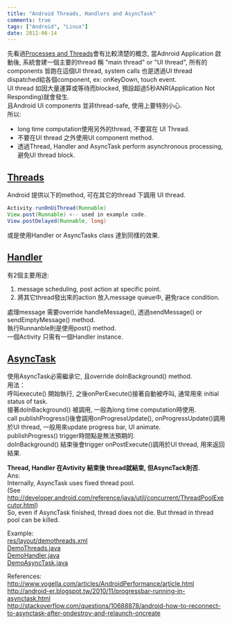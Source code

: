 ```yaml
---
title: "Android Threads, Handlers and AsyncTask"
comments: true
tags: ["Android", "Linux"]
date: 2012-06-14
---
```


先看過[Processes and Threads](http://developer.android.com/guide/components/processes-and-threads.html)會有比較清楚的概念, 當Adnroid Application 啟動後, 系統會建一個主要的thread 稱 "main thread" or "UI thread", 所有的components 皆跑在這個UI thread, system calls 也是透過UI thread dispatched給各個component, ex: onKeyDown, touch event.  
UI thread 如因大量運算或等待而blocked, 預設超過5秒ANR(Application Not Responding)就會發生.  
且Android UI components 並非thread-safe, 使用上要特別小心.  
所以:

* long time computation使用另外的thread, 不要寫在 UI Thread.
* 不要在UI thread 之外使用UI component method.
* 透過Thread, Handler and AsyncTask perform asynchronous processing, 避免UI thread block.

## [Threads](http://developer.android.com/reference/java/lang/Thread.html)  
Android 提供以下的method, 可在其它的thread 下調用 UI thread.  

```java
Activity.runOnUiThread(Runnable)
View.post(Runnable) <-- used in example code.
View.postDelayed(Runnable, long)
```  
或是使用Handler or AsyncTasks class 達到同樣的效果.

## [Handler](http://developer.android.com/reference/android/os/Handler.html)
有2個主要用途:  

1. message scheduling,  post action at specific point.
1. 將其它thread發出來的action 放入message queue中, 避免race condition.  

處理message 需要override handleMessage(), 透過sendMessage() or sendEmptyMessage() method.  
執行Runnanble則是使用post() method.  
一個Activity 只需有一個Handler instance.  

## [AsyncTask](http://developer.android.com/reference/android/os/AsyncTask.html)  
使用AsyncTask必需繼承它, 且override doInBackground() method.  
用法：  
呼叫execute() 開始執行, 之後onPerExecute()接著自動被呼叫, 通常用來 initial status of task.  
接著doInBackground() 被調用, 一般為long time computation時使用.  
call publishProgress()後會調用onProgressUpdate(), onProgressUpdate()調用於UI thread, 一般用來update progress bar, UI animate.  
publishProgress() trigger時間點是無法預期的.  
doInBackground() 結束後會trigger onPostExecute()調用於UI thread, 用來返回結果.  

__Thread, Handler 在Avtivity 結束後 thread就結束, 但AsyncTack則否.__  
Ans:  
Internally, AsyncTask uses fixed thread pool.  
(See http://developer.android.com/reference/java/util/concurrent/ThreadPoolExecutor.html)  
So, even if AsyncTask finished, thread does not die. But thread in thread pool can be killed.  

Example:  
[res/layout/demothreads.xml](/resource/2012-06-14/demothreads.xml)  
[DemoThreads.java](/resource/2012-06-14/DemoThreads.java)  
[DemoHandler.java](/resource/2012-06-14/DemoHandler.java)  
[DemoAsyncTask.java](/resource/2012-06-14/DemoAsyncTask.java)  

References:  
http://www.vogella.com/articles/AndroidPerformance/article.html  
http://android-er.blogspot.tw/2010/11/progressbar-running-in-asynctask.html  
http://stackoverflow.com/questions/10688878/android-how-to-reconnect-to-asynctask-after-ondestroy-and-relaunch-oncreate  

